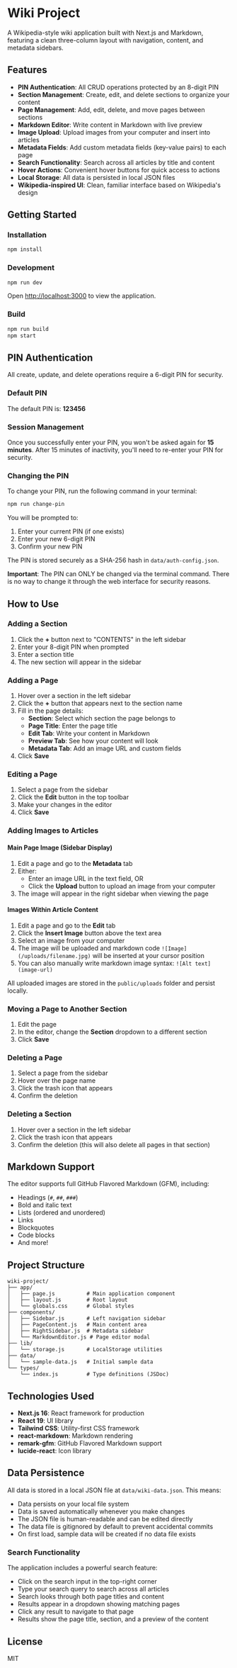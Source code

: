 # Wiki Project

A Wikipedia-style wiki application built with Next.js and Markdown, featuring a clean three-column layout with navigation, content, and metadata sidebars.

## Features

- **PIN Authentication**: All CRUD operations protected by an 8-digit PIN
- **Section Management**: Create, edit, and delete sections to organize your content
- **Page Management**: Add, edit, delete, and move pages between sections
- **Markdown Editor**: Write content in Markdown with live preview
- **Image Upload**: Upload images from your computer and insert into articles
- **Metadata Fields**: Add custom metadata fields (key-value pairs) to each page
- **Search Functionality**: Search across all articles by title and content
- **Hover Actions**: Convenient hover buttons for quick access to actions
- **Local Storage**: All data is persisted in local JSON files
- **Wikipedia-inspired UI**: Clean, familiar interface based on Wikipedia's design

## Getting Started

### Installation

```bash
npm install
```

### Development

```bash
npm run dev
```

Open [http://localhost:3000](http://localhost:3000) to view the application.

### Build

```bash
npm run build
npm start
```

## PIN Authentication

All create, update, and delete operations require a 6-digit PIN for security.

### Default PIN

The default PIN is: **123456**

### Session Management

Once you successfully enter your PIN, you won't be asked again for **15 minutes**. After 15 minutes of inactivity, you'll need to re-enter your PIN for security.

### Changing the PIN

To change your PIN, run the following command in your terminal:

```bash
npm run change-pin
```

You will be prompted to:
1. Enter your current PIN (if one exists)
2. Enter your new 6-digit PIN
3. Confirm your new PIN

The PIN is stored securely as a SHA-256 hash in `data/auth-config.json`.

**Important**: The PIN can ONLY be changed via the terminal command. There is no way to change it through the web interface for security reasons.

## How to Use

### Adding a Section

1. Click the **+** button next to "CONTENTS" in the left sidebar
2. Enter your 8-digit PIN when prompted
3. Enter a section title
4. The new section will appear in the sidebar

### Adding a Page

1. Hover over a section in the left sidebar
2. Click the **+** button that appears next to the section name
3. Fill in the page details:
   - **Section**: Select which section the page belongs to
   - **Page Title**: Enter the page title
   - **Edit Tab**: Write your content in Markdown
   - **Preview Tab**: See how your content will look
   - **Metadata Tab**: Add an image URL and custom fields
4. Click **Save**

### Editing a Page

1. Select a page from the sidebar
2. Click the **Edit** button in the top toolbar
3. Make your changes in the editor
4. Click **Save**

### Adding Images to Articles

#### Main Page Image (Sidebar Display)

1. Edit a page and go to the **Metadata** tab
2. Either:
   - Enter an image URL in the text field, OR
   - Click the **Upload** button to upload an image from your computer
3. The image will appear in the right sidebar when viewing the page

#### Images Within Article Content

1. Edit a page and go to the **Edit** tab
2. Click the **Insert Image** button above the text area
3. Select an image from your computer
4. The image will be uploaded and markdown code `![Image](/uploads/filename.jpg)` will be inserted at your cursor position
5. You can also manually write markdown image syntax: `![Alt text](image-url)`

All uploaded images are stored in the `public/uploads` folder and persist locally.

### Moving a Page to Another Section

1. Edit the page
2. In the editor, change the **Section** dropdown to a different section
3. Click **Save**

### Deleting a Page

1. Select a page from the sidebar
2. Hover over the page name
3. Click the trash icon that appears
4. Confirm the deletion

### Deleting a Section

1. Hover over a section in the left sidebar
2. Click the trash icon that appears
3. Confirm the deletion (this will also delete all pages in that section)

## Markdown Support

The editor supports full GitHub Flavored Markdown (GFM), including:

- Headings (`#`, `##`, `###`)
- Bold and italic text
- Lists (ordered and unordered)
- Links
- Blockquotes
- Code blocks
- And more!

## Project Structure

```
wiki-project/
├── app/
│   ├── page.js          # Main application component
│   ├── layout.js        # Root layout
│   └── globals.css      # Global styles
├── components/
│   ├── Sidebar.js       # Left navigation sidebar
│   ├── PageContent.js   # Main content area
│   ├── RightSidebar.js  # Metadata sidebar
│   └── MarkdownEditor.js # Page editor modal
├── lib/
│   └── storage.js       # LocalStorage utilities
├── data/
│   └── sample-data.js   # Initial sample data
└── types/
    └── index.js         # Type definitions (JSDoc)
```

## Technologies Used

- **Next.js 16**: React framework for production
- **React 19**: UI library
- **Tailwind CSS**: Utility-first CSS framework
- **react-markdown**: Markdown rendering
- **remark-gfm**: GitHub Flavored Markdown support
- **lucide-react**: Icon library

## Data Persistence

All data is stored in a local JSON file at `data/wiki-data.json`. This means:

- Data persists on your local file system
- Data is saved automatically whenever you make changes
- The JSON file is human-readable and can be edited directly
- The data file is gitignored by default to prevent accidental commits
- On first load, sample data will be created if no data file exists

### Search Functionality

The application includes a powerful search feature:

- Click on the search input in the top-right corner
- Type your search query to search across all articles
- Search looks through both page titles and content
- Results appear in a dropdown showing matching pages
- Click any result to navigate to that page
- Results show the page title, section, and a preview of the content

## License

MIT
